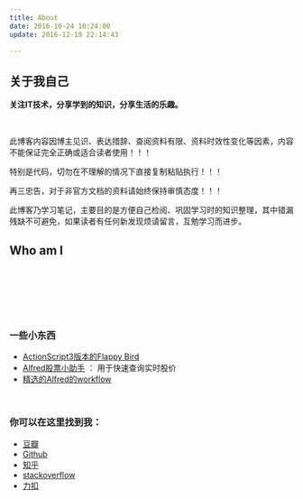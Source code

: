 ```yaml
---
title: About
date: 2016-10-24 10:24:00
update: 2016-12-10 22:14:43

---
```




##  关于我自己


**关注IT技术，分享学到的知识，分享生活的乐趣。**

<br/>


此博客内容因博主见识、表达措辞、查阅资料有限、资料时效性变化等因素，内容不能保证完全正确或适合读者使用！！！

特别是代码，切勿在不理解的情况下直接复制粘贴执行！！！

再三忠告，对于非官方文档的资料请始终保持审慎态度！！！

此博客乃学习笔记，主要目的是方便自己检阅、巩固学习时的知识整理，其中错漏残缺不可避免，如果读者有任何新发现烦请留言，互勉学习而进步。


## Who am I

<br/>
<br/>
<br/>
<br/>
<br/>


### 一些小东西

- [ActionScript3版本的Flappy Bird](https://github.com/shjlone/flappybird)
- [Alfred股票小助手](https://github.com/shjlone/stock-assistant) ： 用于快速查询实时股价
- [精选的Alfred的workflow](https://github.com/shjlone/alfred_workflow)

<br/>

### 你可以在这里找到我：

- [豆瓣](https://www.douban.com/people/alonepig/)
- [Github](https://github.com/shjlone)
- [知乎]()
- [stackoverflow](https://stackoverflow.com/users/1317183/loneqd)
- [力扣](https://leetcode-cn.com/u/loneqd/)

